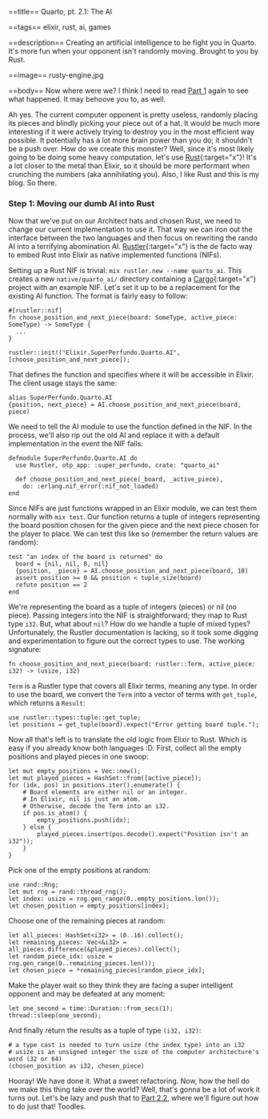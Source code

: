 ==title==
Quarto, pt. 2.1: The AI

==tags==
elixir, rust, ai, games

==description==
Creating an artificial intelligence to be fight you in Quarto. It's more fun when your
opponent isn't randomly moving. Brought to you by Rust.

==image==
rusty-engine.jpg

==body==
Now where were we? I think I need to read [Part 1](/articles/quarto-part-1) again to see what happened.
It may behoove you to, as well.

Ah yes. The current computer opponent is pretty useless, randomly placing its pieces
and blindly picking your piece out of a hat. It would be much more interesting if it were actively
trying to destroy you in the most efficient way possible. It potentially has a lot
more brain power than you do; it shouldn't be a push over. How do we create this
monster? Well, since it's most likely going to be doing some heavy computation,
let's use [Rust](https://www.rust-lang.org/){:target="x"}! It's a lot closer to the metal than Elixir, so it
should be more performant when crunching the numbers (aka annihilating you). Also,
I like Rust and this is my blog. So there.

### Step 1: Moving our dumb AI into Rust
Now that we've put on our Architect hats and chosen Rust, we need to change our current
implementation to use it. That way we can iron out the interface between the two
languages and then focus on rewriting the rando AI into a terrifying abomination AI. 
[Rustler](https://github.com/rusterlium/rustler){:target="x"}
is the de facto way to embed Rust into Elixir as native implemented functions (NIFs).

Setting up a Rust NIF is trivial: `mix rustler.new --name quarto_ai`. This creates a new `native/quarto_ai/`
directory containing a [Cargo](https://doc.rust-lang.org/cargo/){:target="x"} project with an example NIF. Let's set it up to be a
replacement for the existing AI function. The format is fairly easy to follow:

    #[rustler::nif]
    fn choose_position_and_next_piece(board: SomeType, active_piece: SomeType) -> SomeType {
      ...
    }

    rustler::init!("Elixir.SuperPerfundo.Quarto.AI", [choose_position_and_next_piece]);

That defines the function and specifies where it will be accessible in Elixir.
The client usage stays the same:

    alias SuperPerfundo.Quarto.AI
    {position, next_piece} = AI.choose_position_and_next_piece(board, piece)

We need to tell the AI module to use the function defined in the NIF. In the process,
we'll also rip out the old AI and replace it with a default implementation in the event the NIF fails:

    defmodule SuperPerfundo.Quarto.AI do
      use Rustler, otp_app: :super_perfundo, crate: "quarto_ai"

      def choose_position_and_next_piece(_board, _active_piece),
        do: :erlang.nif_error(:nif_not_loaded)
    end

Since NIFs are just functions wrapped in an Elixir module,
we can test them normally with `mix test`. Our function returns a tuple of integers
representing the board position chosen for the given piece and the next piece
chosen for the player to place. We can test this like so (remember the return values are random):

    test "an index of the board is returned" do
      board = {nil, nil, 8, nil}
      {position, _piece} = AI.choose_position_and_next_piece(board, 10)
      assert position >= 0 && position < tuple_size(board)
      refute position == 2
    end

We're representing the board as a tuple of integers (pieces) or nil (no piece).
Passing integers into the NIF is straightforward; they map to Rust type `i32`. But,
what about `nil`? How do we handle a tuple of mixed types? Unfortunately, the Rustler
documentation is lacking, so it took some digging and experimentation to figure out
the correct types to use. The working signature:

    fn choose_position_and_next_piece(board: rustler::Term, active_piece: i32) -> (usize, i32)

`Term` is a Rustler type that covers all Elixir terms, meaning any type. In order
to use the board, we convert the `Term` into a vector of terms with `get_tuple`,
which returns a `Result`:

    use rustler::types::tuple::get_tuple;
    let positions = get_tuple(board).expect("Error getting board tuple.");

Now all that's left is to translate the old logic from Elixir to Rust. Which is easy if you already
know both languages :D. First, collect all the empty positions and played pieces in one swoop:

    let mut empty_positions = Vec::new();
    let mut played_pieces = HashSet::from([active_piece]);
    for (idx, pos) in positions.iter().enumerate() {
        # Board elements are either nil or an integer.
        # In Elixir, nil is just an atom.
        # Otherwise, decode the Term into an i32.
        if pos.is_atom() {
            empty_positions.push(idx);
        } else {
            played_pieces.insert(pos.decode().expect("Position isn't an i32"));
        }
    }

Pick one of the empty positions at random:

    use rand::Rng;
    let mut rng = rand::thread_rng();
    let index: usize = rng.gen_range(0..empty_positions.len());
    let chosen_position = empty_positions[index];

Choose one of the remaining pieces at random:

    let all_pieces: HashSet<i32> = (0..16).collect();
    let remaining_pieces: Vec<&i32> = all_pieces.difference(&played_pieces).collect();
    let random_piece_idx: usize = rng.gen_range(0..remaining_pieces.len());
    let chosen_piece = *remaining_pieces[random_piece_idx];

Make the player wait so they think they are facing a super intelligent opponent and
may be defeated at any moment:

    let one_second = time::Duration::from_secs(1);
    thread::sleep(one_second);

And finally return the results as a tuple of type `(i32, i32)`:

    # a type cast is needed to turn usize (the index type) into an i32
    # usize is an unsigned integer the size of the computer architecture's word (32 or 64)
    (chosen_position as i32, chosen_piece)

Hooray! We have done it. What a sweet refactoring. Now, how the hell do we make this thing
take over the world? Well, that's gonna be a lot of work it turns out. Let's be lazy
and push that to [Part 2.2](/), where we'll figure out how to do just that! Toodles.

